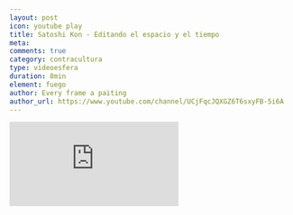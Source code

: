 ```yaml
---
layout: post
icon: youtube play
title: Satoshi Kon - Editando el espacio y el tiempo
meta: 
comments: true
category: contracultura
type: videoesfera
duration: 8min
element: fuego
author: Every frame a paiting
author_url: https://www.youtube.com/channel/UCjFqcJQXGZ6T6sxyFB-5i6A
---
```


<p>
	
</p>
<div class="video">
  <div class="video-wrapper">
<iframe src="https://www.youtube.com/embed/oz49vQwSoTE" frameborder="0" allowfullscreen></iframe>
  </div>
</div>
